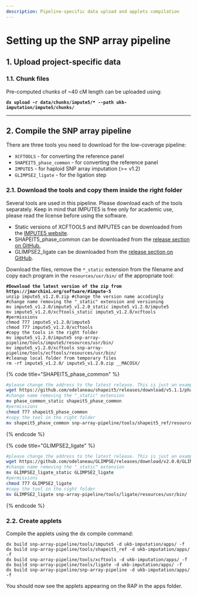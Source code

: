 ```yaml
---
description: Pipeline-specific data upload and applets compilation
---
```


# Setting up the SNP array pipeline

## 1. Upload project-specific data

### 1.1. Chunk files

Pre-computed chunks of \~40 cM length can be uploaded using:

<pre><code><strong>dx upload -r data/chunks/impute5/* --path ukb-imputation/impute5/chunks/
</strong></code></pre>

***

## 2. Compile the SNP array pipeline

There are three tools you need to download for the low-coverage pipeline:

* `XCFTOOLS` - for converting the reference panel
* `SHAPEIT5_phase_common` - for converting the reference panel
* `IMPUTE5` - for haploid SNP array imputation (>= v1.2)
* `GLIMPSE2_ligate` - for the ligation step

### **2.1. Download the tools and copy them inside the right folder**

Several tools are used in this pipeline. Please download each of the tools separately. Keep in mind that IMPUTE5 is free only for academic use, please read the license before using the software.

* Static versions of XCFTOOLS and IMPUTE5 can be downloaded from the [IMPUTE5 website](https://jmarchini.org/software/#impute-5).
* SHAPEIT5\_phase\_common can be downloaded from the [release section on GitHub.](https://github.com/odelaneau/shapeit5/releases)
* GLIMPSE2\_ligate can be downloaded from the [release section on GitHub](https://github.com/odelaneau/GLIMPSE/releases).

Download the files, remove the `*_static` extension from the filename and copy each program in the `resources/usr/bin/` of the appropriate tool:

<pre class="language-bash" data-title="XCFTOOLS and IMPUTE5 v1.2"><code class="lang-bash"><strong>#Download the latest version of the zip from https://jmarchini.org/software/#impute-5 
</strong>unzip impute5_v1.2.0.zip #change the version name accodingly
#change name removing the "_static" extension and versioning
mv impute5_v1.2.0/impute5_v1.2.0_static impute5_v1.2.0/impute5
mv impute5_v1.2.0/xcftools_static impute5_v1.2.0/xcftools
#permissions
chmod 777 impute5_v1.2.0/impute5
chmod 777 impute5_v1.2.0/xcftools
#copy the tools in the right folder
mv impute5_v1.2.0/impute5 snp-array-pipeline/tools/impute5/resources/usr/bin/
mv impute5_v1.2.0/xcftools snp-array-pipeline/tools/xcftools/resources/usr/bin/
#cleanup local folder from temporary files
rm -rf impute5_v1.2.0/ impute5_v1.2.0.zip __MACOSX/
</code></pre>

{% code title="SHAPEIT5_phase_common" %}
```bash
#please change the address to the latest release. This is just an example.
wget https://github.com/odelaneau/shapeit5/releases/download/v5.1.1/phase_common_static
#change name removing the "_static" extension
mv phase_common_static shapeit5_phase_common
#permissions
chmod 777 shapeit5_phase_common
#copy the tool in the right folder
mv shapeit5_phase_common snp-array-pipeline/tools/shapeit5_ref/resources/usr/bin/
```
{% endcode %}

{% code title="GLIMPSE2_ligate" %}
```bash
#please change the address to the latest release. This is just an example.
wget https://github.com/odelaneau/GLIMPSE/releases/download/v2.0.0/GLIMPSE2_ligate_static
#change name removing the "_static" extension
mv GLIMPSE2_ligate_static GLIMPSE2_ligate
#permissions
chmod 777 GLIMPSE2_ligate
#copy the tool in the right folder
mv GLIMPSE2_ligate snp-array-pipeline/tools/ligate/resources/usr/bin/
```
{% endcode %}

### **2.2. Create applets**

Compile the applets using the dx compile command:

```
dx build snp-array-pipeline/tools/impute5 -d ukb-imputation/apps/ -f 
dx build snp-array-pipeline/tools/shapeit5_ref -d ukb-imputation/apps/ -f 
dx build snp-array-pipeline/tools/xcftools -d ukb-imputation/apps/ -f 
dx build snp-array-pipeline/tools/ligate -d ukb-imputation/apps/ -f 
dx build snp-array-pipeline/snp-array-pipeline -d ukb-imputation/apps/ -f 
```

You should now see the applets appearing on the RAP in the apps folder.

